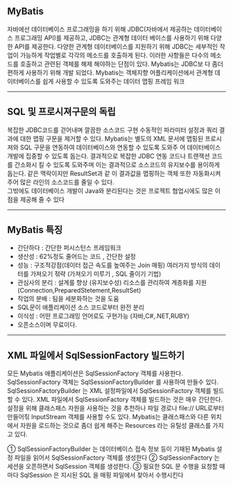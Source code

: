 ## MyBatis
 
자바에선 데이터베이스 프로그래밍을 하기 위해 JDBC(자바에서 제공하는 데이터베이스 프로그래밍 API)를 제공하고, JDBC는 관계형 데이터 베이스를 사용하기 위해 다양한 API를 제공한다. 
다양한 관계형 데이터베이스를 지원하기 위해 JDBC는 세부적인 작업이 가능하게 작업별로 각각의 메소드를 호출하게 된다. 이러한 사항들은 다수의 메소드를 호출하고 관련된 객체를 해제 해야하는 단점이 있다. Mybatis는 JDBC보 다 좀더 편하게 사용하기 위해 개발 되었다. 
Mybatis는 객체지향 어플리케이션에서 관계형 데이터베이스를 쉽게 사용할 수 있도록 도와주는 데이터 맵핑 프레임 워크

---

## SQL 및 프로시져구문의 독립 

복잡한 JDBC코드를 걷어내며 깔끔한 소스코드 구현
수동적인 파라미터 설정과 쿼리 결과에 대한 맵핑 구문을 제거할 수 있다. 
Mybatis는 별도의 XML 문서에 맵핑된 프로시져와 SQL 구문을 연동하여 데이터베이스와 연동할 수 있도록 도와주 어 데이터베이스 개발에 집중할 수 있도록 돕는다. 결과적으로 복잡한 JDBC 연동 코드나 트랜잭션 코드를 간소화시 킬 수 있도록 도와주며 이는 결과적으로 소스코드의 유지보수를 용이하게 돕는다. 같은 맥락이지만 ResultSet과 같 이 결과값을 맵핑하는 객체 또한 자동화시켜주어 많은 라인의 소스코드를 줄일 수 있다.  
그밖에도 데이터베이스 개발이 Java와 분리된다는 것은 프로젝트 협업시에도 많은 이점을 제공해 줄 수 있다

---

## MyBatis 특징

 - 간단하다 : 간단한 퍼시스턴스 프레임워크 
 - 생산성 : 62%정도 줄어드는 코드 , 간단한 설정 
 - 성능 : 구조적강점(데이터 접근 속도를 높여주는 Join 매핑) 
        여러가지 방식의 데이터를 가져오기 젂략 (가져오기 미루기 , SQL 줄이기 기법) 
 - 관심사의 분리 : 설계를 향상 (유지보수성) 
               리소스를 관리하여 계층화를 지원(Connection,PreparedStetement,ResultSet) 
 - 작업의 분배 : 팀을 세분화하는 것을 도움 
 - SQL문이 애플리케이션 소스 코드로부터 완전 분리 
 - 이식성 : 어떤 프로그래밍 언어로도 구현가능 (자바,C#,.NET,RUBY) 
 - 오픈소스이며 무료이다. 

---

## XML 파일에서 SqlSessionFactory 빌드하기 

모든 Mybatis 애플리케이션은 SqlSessionFactory 객체를 사용한다. SqlSessionFactory 객체는 SqlSessionFactoryBuilder 를 사용하여 만들수 있다. SqlSessionFactoryBuilder 는 XML 설정파일에서 SqlSessionFactory 객체를 빌드할 수 있다. 
XML 파일에서 SqlSessionFactory 객체를 빌드하는 것은 매우 간단한다. 설정을 위해 클래스패스 자원을 사용하는 것을 추천하나 파일 경로나 file:// URL로부터 만들어짂 InputStream 객체를 사용할 수도 있다. Mybatis는 클래스패스와 다른 위치에서 자원을 로드하는 것으로 좀더 쉽게 해주는 Resources 라는 유틸성 클래스를 가지고 있다. 

 ① SqlSessionFactoryBuilder 는 데이터베이스 접속 정보 등이 기재된 Mybatis 설정 파일을 읽어서 SqlSessionFactory 객체를 생성한다 
② SqlSessionFactory 는 세션을 오픈하면서 SqlSession 객체를 생성한다. 
③ 필요한 SQL 문 수행을 요청할 때마다 SqlSession 은 지시된 SQL 을 매핑 파일에서 찾아서 수행시킨다